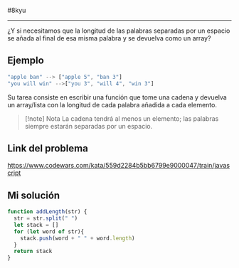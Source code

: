 #8kyu 
___
¿Y si necesitamos que la longitud de las palabras separadas por un espacio se añada al final de esa misma palabra y se devuelva como un array?
## Ejemplo

```js
"apple ban" --> ["apple 5", "ban 3"]
"you will win" -->["you 3", "will 4", "win 3"]
```

Su tarea consiste en escribir una función que tome una cadena y devuelva un array/lista con la longitud de cada palabra añadida a cada elemento.  
  
>[!note] Nota
>La cadena tendrá al menos un elemento; las palabras siempre estarán separadas por un espacio.
## Link del problema

https://www.codewars.com/kata/559d2284b5bb6799e9000047/train/javascript
## Mi solución

```js
function addLength(str) {
  str = str.split(" ")
  let stack = []
  for (let word of str){
    stack.push(word + " " + word.length)
  }
  return stack
}
```